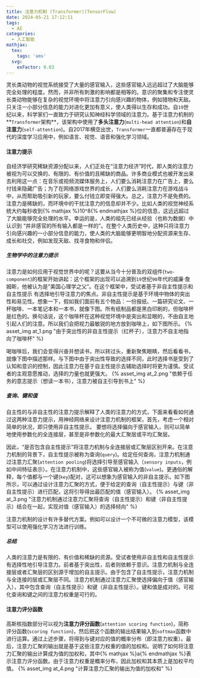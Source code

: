 ```yaml
---
title: 注意力机制 (Transformer)(TensorFlow)
date: 2024-05-21 17:12:11
tags:
  - AI
categories:
  - 人工智能
mathjax:
  tex:
    tags: 'ams'
  svg:
    exFactor: 0.03
---
```


灵长类动物的视觉系统接受了大量的感官输入，这些感官输入远远超过了大脑能够完全处理的程度。然而，并非所有刺激的影响都是相等的。意识的聚集和专注使灵长类动物能够在复杂的视觉环境中将注意力引向感兴趣的物体，例如猎物和天敌。只关注一小部分信息的能力对进化更加有意义，使人类得以生存和成功。自`19`世纪以来，科学家们一直致力于研究认知神经科学领域的注意力。基于注意力机制的**`Transformer`架构**，该架构中使用了**多头注意力**(`multi-head attention`)和**自注意力**(`self-attention`)。自2017年横空出世，`Transformer`一直都普遍存在于现代的深度学习应用中，例如语言、视觉、语音和强化学习领域。
<!-- more -->
#### 注意力提示

自经济学研究稀缺资源分配以来，人们正处在“注意力经济”时代，即人类的注意力被视为可以交换的、有限的、有价值的且稀缺的商品。许多商业模式也被开发出来去利用这一点：在音乐或视频流媒体服务上，人们要么消耗注意力在广告上，要么付钱来隐藏广告；为了在网络游戏世界的成长，人们要么消耗注意力在游戏战斗中，从而帮助吸引新的玩家，要么付钱立即变得强大。总之，注意力不是免费的。注意力是稀缺的，而环境中的干扰注意力的信息却并不少。比如人类的视觉神经系统大约每秒收到{% mathjax %}10^8{% endmathjax %}位的信息，这远远超过了大脑能够完全处理的水平。幸运的是，人类的祖先已经从经验（也称为数据）中认识到 “并非感官的所有输入都是一样的”。在整个人类历史中，这种只将注意力引向感兴趣的一小部分信息的能力，使人类的大脑能够更明智地分配资源来生存、成长和社交，例如发现天敌、找寻食物和伴侣。

##### 生物学中的注意力提示
注意力是如何应用于视觉世界中的呢？这要从当今十分普及的双组件(`two-component`)的框架开始讲起：这个框架的出现可以追溯到`19`世纪`90`年代的威廉·詹姆斯，他被认为是“美国心理学之父”。在这个框架中，受试者基于非自主性提示和自主性提示 有选择地引导注意力的焦点。非自主性提示是基于环境中物体的突出性和易见性。想象一下，假如我们面前有五个物品：一份报纸、一篇研究论文、一杯咖啡、一本笔记本和一本书，就像下图。所有纸制品都是黑白印刷的，但咖啡杯是红色的。换句话说，这个咖啡杯在这种视觉环境中是突出和显眼的，不由自主地引起人们的注意。所以我们会把视力最敏锐的地方放到咖啡上，如下图所示。
{% asset_img at_1.png "由于突出性的非自主性提示（红杯子），注意力不自主地指向了咖啡杯" %}

喝咖啡后，我们会变得兴奋并想读书，所以转过头，重新聚焦眼睛，然后看看书，就像下图中描述那样。与下图中由于突出性导致的选择不同，此时选择书是受到了认知和意识的控制，因此注意力在基于自主性提示去辅助选择时将更为谨慎。受试者的主观意愿推动，选择的力量也就更强大。
{% asset_img at_2.png "依赖于任务的意志提示（想读一本书），注意力被自主引导到书上" %}

##### 查询、键和值

自主性的与非自主性的注意力提示解释了人类的注意力的方式，下面来看看如何通过这两种注意力提示，用神经网络来设计注意力机制的框架，首先，考虑一个相对简单的状况，即只使用非自主性提示。 要想将选择偏向于感官输入，则可以简单地使用参数化的全连接层，甚至是非参数化的最大汇聚层或平均汇聚层。

因此，“是否包含自主性提示”将注意力机制与全连接层或汇聚层区别开来。在注意力机制的背景下，自主性提示被称为查询(`query`)。给定任何查询，注意力机制通过注意力汇聚(`attention pooling`)将选择引导至感官输入（`sensory inputs`，例如中间特征表示）。在注意力机制中，这些感官输入被称为值(`value`)。更通俗的解释，每个值都与一个键(`key`)配对，这可以想象为感官输入的非自主提示。如下图所示，可以通过设计注意力汇聚的方式，便于给定的查询（自主性提示）与键（非自主性提示）进行匹配，这将引导得出最匹配的值（感官输入）。
{% asset_img at_3.png "注意力机制通过注意力汇聚将查询（自主性提示）和键（非自主性提示）结合在一起，实现对值（感官输入）的选择倾向" %}

注意力机制的设计有许多替代方案。例如可以设计一个不可微的注意力模型，该模型可以使用强化学习方法进行训练。
##### 总结

人类的注意力是有限的、有价值和稀缺的资源。受试者使用非自主性和自主性提示有选择性地引导注意力。前者基于突出性，后者则依赖于意识。注意力机制与全连接层或者汇聚层的区别源于增加的自主提示。由于包含了自主性提示，注意力机制与全连接的层或汇聚层不同。注意力机制通过注意力汇聚使选择偏向于值（感官输入），其中包含查询（自主性提示）和键（非自主性提示）。键和值是成对的。可视化查询和键之间的注意力权重是可行的。

#### 注意力评分函数

高斯核指数部分可以视为**注意力评分函数**(`attention scoring function`)，简称评分函数(`scoring function`)，然后把这个函数的输出结果输入到`softmax`函数中进行运算。通过上述步骤，将得到与键对应的值的概率分布（即注意力权重）。最后，注意力汇聚的输出就是基于这些注意力权重的值的加权和。说明了如何将注意力汇聚的输出计算成为值的加权和，其中{% mathjax %}a{% endmathjax %}表示注意力评分函数。由于注意力权重是概率分布，因此加权和其本质上是加权平均值。
{% asset_img at_4.png "计算注意力汇聚的输出为值的加权和" %}

